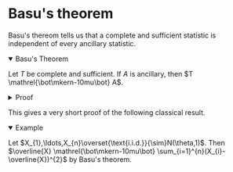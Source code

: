 # Basu's theorem

Basu's thereom tells us that a complete and sufficient statistic is independent of every ancillary statistic.

<details open>
<summary>Basu's Theorem</summary>

Let $T$ be complete and sufficient. If $A$ is ancillary, then $T \mathrel{\bot\mkern-10mu\bot} A$. 
</details>

<details>
<summary>Proof</summary>

Let $B$ be a measurable set. We want to show that $\mathbb{P} _ {\theta}(A\in B|T=t) = \mathbb{P} _ {\theta}(A\in B)$ for all $t$. Set $c=\mathbb{P} _ \theta (A\in B)$. This does not depend on $\theta$ since $A$ is ancillary. Also, set $g(t)=\mathbb{P} _ \theta (A\in B|T=t)$, which also does not depend on $\theta$ since $T$ is sufficient. Then 

$$
\mathbb{E}_{\theta}(g(T)-c)=\mathbb{E}_{\theta}\mathbb{P}_{\theta}(A\in B|T)-\mathbb{P}_{\theta}(A\in B)=0\quad\text{for all }\theta\in\Theta,
$$

so by completeness we have $g(T)=c$ almost surely. 
</details>

This gives a very short proof of the following classical result. 

<details open>
<summary>Example</summary>

Let $X_{1},\ldots,X_{n}\overset{\text{i.i.d.}}{\sim}N(\theta,1)$. Then $\overline{X} \mathrel{\bot\mkern-10mu\bot} \sum_{i=1}^{n}(X_{i}-\overline{X})^{2}$ by Basu's theorem. 
</details>
